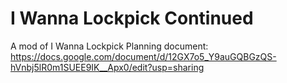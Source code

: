 # I Wanna Lockpick Continued
A mod of I Wanna Lockpick
Planning document: https://docs.google.com/document/d/12GX7o5_Y9auGQBGzQS-hVnbj5lR0m1SUEE9IK__Apx0/edit?usp=sharing
